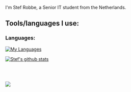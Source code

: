 I'm Stef Robbe, a Senior IT student from the Netherlands.

## Tools/languages I use:

### Languages:

[![My Languages](https://skillicons.dev/icons?i=py,cs,rust,bash,pwsh,java,spring,ts,react,vue,azure&theme=light
)](https://skillicons.dev)

<a href="https://github.com/stef16robbe/github-readme-stats"><img align="center" src="https://github-readme-stats.vercel.app/api?username=stef16robbe&show_icons=true&include_all_commits=true&theme=buefy&hide_border=true" alt="Stef's github stats" /></a>

<br />
<br />

<a href="https://github.com/Stef16Robbe/github-readme-stats"><img align="center" src="https://github-readme-stats.vercel.app/api/top-langs/?username=Stef16Robbe&layout=compact&theme=buefy&hide_border=true" /></a>
